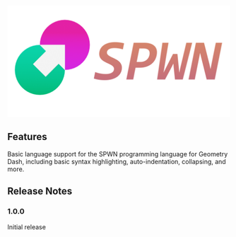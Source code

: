 ![SPWN](spwn_logo_colored.png)

## Features

Basic language support for the SPWN programming language for Geometry Dash, including basic syntax highlighting, auto-indentation, collapsing, and more.

## Release Notes

### 1.0.0

Initial release
